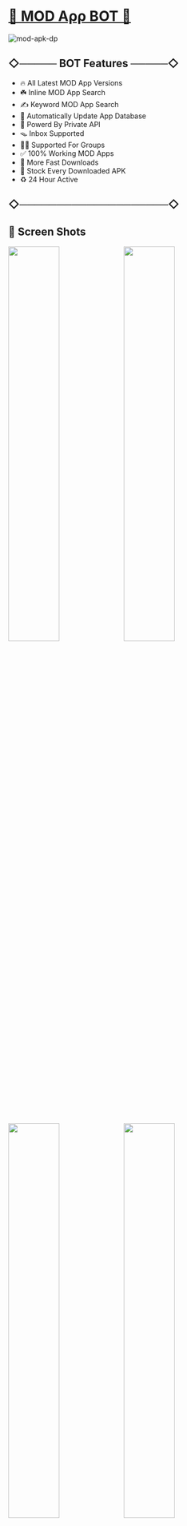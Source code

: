 # [🔰 MOD Aρρ BOT 🔰](https://t.me/MOD_APK_ROBOT)


![mod-apk-dp](https://user-images.githubusercontent.com/85282650/147602072-4d3e0241-2096-4e9f-9814-140288ed5bfb.png)

## ◇───── BOT Features ─────◇

- 🔥 All Latest MOD App Versions 
- ☘️ Inline MOD App Search
- ✍️ Keyword MOD App Search
- 🔰 Automatically Update App Database
- 🎲 Powerd By Private API
- 🪤 Inbox Supported
- 🙋‍♂️ Supported For Groups 
- ✅ 100% Working MOD Apps
- 🚀 More Fast Downloads
- 🎁 Stock Every Downloaded APK
- ♻️ 24 Hour Active

## ◇────────────────────◇
##
## 🎨 Screen Shots

<img src="https://user-images.githubusercontent.com/85282650/147603410-261108ba-0ad6-4abb-9039-b3bf9e0c2284.png" width="45%"></img> <img src="https://user-images.githubusercontent.com/85282650/147603465-c33157e8-8930-4e6e-afc6-2a59835d14a5.png" width="45%"></img> 
<img src="https://user-images.githubusercontent.com/85282650/147603665-c219f9a2-8b48-4a1d-96cc-c373d09f190e.png" width="45%"></img> <img src="https://user-images.githubusercontent.com/85282650/147603729-4b3a63fb-2b07-4c79-bfab-6a90f38aa2f1.png" width="45%"></img> 




### 💁‍♂️ How to Use This BOT

1st [Start this BOT](https://t.me/MOD_APK_ROBOT) and type the Name of Any Application to Get the MOD Version. Then Use the Arrow Keys to Select it and Click The Download Button. Then you will Receive Your MOD APK in a few moments 🙆‍♂️. The same is true for groups, but you should use one of the following Keywords when searching [within Groups](http://t.me/MOD_APK_ROBOT?startgroup=botstart) 👇

- 🔑 Keywords : `app` , `apk` , `mod` , `/app` , `/apk` , `/mod`
- 💊 Example : `mod Clash of Clans`


##

[![🙋‍♂️ Tutorial Video](https://user-images.githubusercontent.com/85282650/147604134-fdb2ea1f-59d3-4dba-9f2e-d037f6011a6e.png)](https://t.me/s/SingleDevelopers/640)
 
##

◇───────────────◇

- ☘️ DᕮᐯᕮᒪOᑭᕮR : [@MalithRukshan](https://t.me/About_MalithRukshan)
- [🔥 Single Developers </>](https://t.me/SingleDevelopers) Corporation ©️

◇───────────────◇
